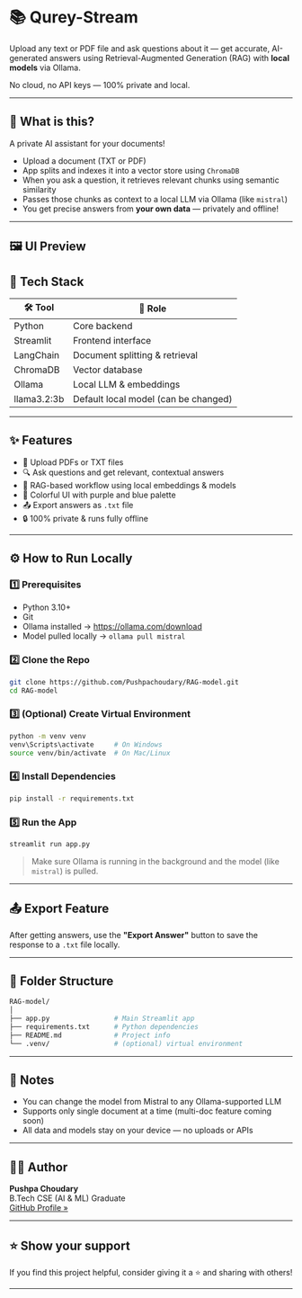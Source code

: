# 📚 Qurey-Stream


Upload any text or PDF file and ask questions about it — get accurate, AI-generated answers using Retrieval-Augmented Generation (RAG) with **local models** via Ollama.

No cloud, no API keys — 100% private and local.

---

## 🧠 What is this?

A private AI assistant for your documents!

- Upload a document (TXT or PDF)
- App splits and indexes it into a vector store using `ChromaDB`
- When you ask a question, it retrieves relevant chunks using semantic similarity
- Passes those chunks as context to a local LLM via Ollama (like `mistral`)
- You get precise answers from **your own data** — privately and offline!

---

## 🖼️ UI Preview



## 🧰 Tech Stack

| 🛠️ Tool      | 🔧 Role                              |
|--------------|--------------------------------------|
| Python       | Core backend                         |
| Streamlit    | Frontend interface                   |
| LangChain    | Document splitting & retrieval       |
| ChromaDB     | Vector database                      |
| Ollama       | Local LLM & embeddings               |
| llama3.2:3b  | Default local model (can be changed) |

---

## ✨ Features

- 📄 Upload PDFs or TXT files  
- 🔍 Ask questions and get relevant, contextual answers  
- 🧠 RAG-based workflow using local embeddings & models  
- 🎨 Colorful UI with purple and blue palette  
- 📤 Export answers as `.txt` file  
- 🔒 100% private & runs fully offline

---

## ⚙️ How to Run Locally

### 1️⃣ Prerequisites

- Python 3.10+
- Git
- Ollama installed → https://ollama.com/download
- Model pulled locally → `ollama pull mistral`

### 2️⃣ Clone the Repo

```bash
git clone https://github.com/Pushpachoudary/RAG-model.git
cd RAG-model
```

### 3️⃣ (Optional) Create Virtual Environment

```bash
python -m venv venv
venv\Scripts\activate     # On Windows
source venv/bin/activate  # On Mac/Linux
```

### 4️⃣ Install Dependencies

```bash
pip install -r requirements.txt
```

### 5️⃣ Run the App

```bash
streamlit run app.py
```

> Make sure Ollama is running in the background and the model (like `mistral`) is pulled.

---

## 📤 Export Feature

After getting answers, use the **"Export Answer"** button to save the response to a `.txt` file locally.

---

## 📁 Folder Structure

```bash
RAG-model/
│
├── app.py                # Main Streamlit app
├── requirements.txt      # Python dependencies
├── README.md             # Project info
└── .venv/                # (optional) virtual environment
```

---

## 📌 Notes

- You can change the model from Mistral to any Ollama-supported LLM
- Supports only single document at a time (multi-doc feature coming soon)
- All data and models stay on your device — no uploads or APIs

---

## 👨‍💻 Author

**Pushpa Choudary**  
B.Tech CSE (AI & ML) Graduate  
[GitHub Profile »](https://github.com/Pushpachoudary)

---

## ⭐️ Show your support

If you find this project helpful, consider giving it a ⭐ and sharing with others!

---
